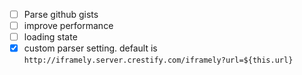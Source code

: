 - [ ] Parse github gists
- [ ] improve performance
- [ ] loading state
- [x] custom parser setting. default is `http://iframely.server.crestify.com/iframely?url=${this.url}`
